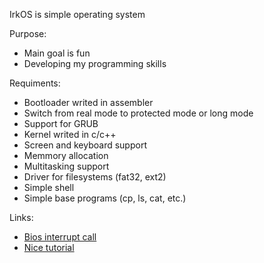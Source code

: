 IrkOS is simple operating system

Purpose:

* Main goal is fun
* Developing my programming skills

Requiments:

* Bootloader writed in assembler
* Switch from real mode to protected mode or long mode
* Support for GRUB
* Kernel writed in c/c++
* Screen and keyboard support
* Memmory allocation
* Multitasking support
* Driver for filesystems (fat32, ext2)
* Simple shell
* Simple base programs (cp, ls, cat, etc.)  

Links:
* [Bios interrupt call](https://en.wikipedia.org/wiki/BIOS_interrupt_call)
* [Nice tutorial](http://www.cs.bham.ac.uk/~exr/lectures/opsys/10_11/lectures/os-dev.pdf)
